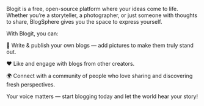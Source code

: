 Blogit is a free, open-source platform where your ideas come to life. Whether you’re a storyteller, a photographer, or just someone with thoughts to share, BlogSphere gives you the space to express yourself.

With Blogit, you can:

📝 Write & publish your own blogs — add pictures to make them truly stand out.

❤️ Like and engage with blogs from other creators.

🌍 Connect with a community of people who love sharing and discovering fresh perspectives.

Your voice matters — start blogging today and let the world hear your story!
